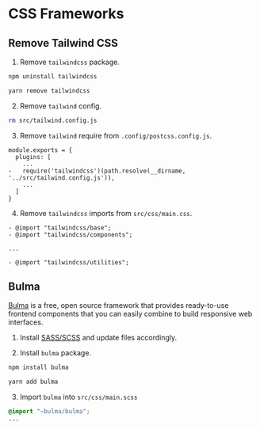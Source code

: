 # CSS Frameworks

## Remove Tailwind CSS

1. Remove `tailwindcss` package.

<CodeGroup>
  <CodeGroupItem title="NPM" active>

```sh
npm uninstall tailwindcss
```

  </CodeGroupItem>

  <CodeGroupItem title="YARN">

```sh
yarn remove tailwindcss
```

  </CodeGroupItem>
</CodeGroup>

2. Remove `tailwind` config.

```sh
rm src/tailwind.config.js
```

3. Remove `tailwind` require from `.config/postcss.config.js`.

```js{4}
module.exports = {
  plugins: [
    ...
-   require('tailwindcss')(path.resolve(__dirname, '../src/tailwind.config.js')),
    ...
  ]
}
```

4. Remove `tailwindcss` imports from `src/css/main.css`.

```css{1-2,6}
- @import "tailwindcss/base";
- @import "tailwindcss/components";

...

- @import "tailwindcss/utilities";
```

## Bulma
[Bulma](https://bulma.io) is a free, open source framework that provides ready-to-use frontend components that you can easily combine to build responsive web interfaces.

1. Install [SASS/SCSS](/guide/configuration.html#sass-scss) and update files accordingly.

2. Install `bulma` package.

<CodeGroup>
  <CodeGroupItem title="NPM" active>

```sh
npm install bulma
```

  </CodeGroupItem>

  <CodeGroupItem title="YARN">

```sh
yarn add bulma
```

  </CodeGroupItem>
</CodeGroup>

3. Import `bulma` into `src/css/main.scss`

```css
@import "~bulma/bulma";
...
```